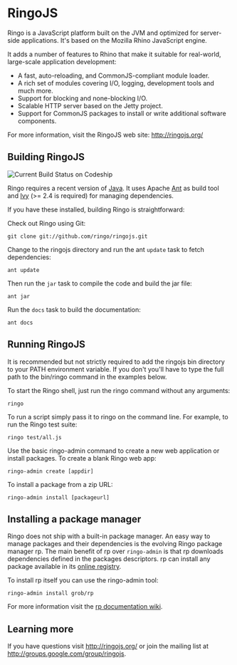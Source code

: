 RingoJS
=======

Ringo is a JavaScript platform built on the JVM and optimized for server-side applications.
It's based on the Mozilla Rhino JavaScript engine.

It adds a number of features to Rhino that make it suitable for real-world,
large-scale application development:

  * A fast, auto-reloading, and CommonJS-compliant module loader.
  * A rich set of modules covering I/O, logging, development tools
    and much more.
  * Support for blocking and none-blocking I/O.
  * Scalable HTTP server based on the Jetty project.
  * Support for CommonJS packages to install or write additional software
    components.

For more information, visit the RingoJS web site: <http://ringojs.org/>

Building RingoJS
----------------

![Current Build Status on Codeship](https://codeship.com/projects/b5d80b20-15d7-0134-6e68-2e1718fe265e/status?branch=master)

Ringo requires a recent version of [Java]. It uses Apache [Ant] as build tool
and [Ivy] (>= 2.4 is required) for managing dependencies.

[Java]: http://www.oracle.com/technetwork/java/javase/downloads/index.html
[Ant]: http://ant.apache.org/
[Ivy]: http://ant.apache.org/ivy/

If you have these installed, building Ringo is straightforward:

Check out Ringo using Git:

    git clone git://github.com/ringo/ringojs.git

Change to the ringojs directory and run the ant `update` task to fetch
dependencies:

    ant update

Then run the `jar` task to compile the code and build the jar file:

    ant jar

Run the `docs` task to build the documentation:

    ant docs

Running RingoJS
---------------

It is recommended but not strictly required to add the ringojs bin directory to
your PATH environment variable. If you don't you'll have to type the full path
to the bin/ringo command in the examples below.

To start the Ringo shell, just run the ringo command without any arguments:

    ringo

To run a script simply pass it to ringo on the command line. For example,
to run the Ringo test suite:

    ringo test/all.js

Use the basic ringo-admin command to create a new web application or install
packages. To create a blank Ringo web app:

    ringo-admin create [appdir]

To install a package from a zip URL:

    ringo-admin install [packageurl]

Installing a package manager
----------------------------

Ringo does not ship with a built-in package manager.
An easy way to manage packages and their dependencies is the evolving Ringo package manager rp.
The main benefit of rp over `ringo-admin` is that rp downloads dependencies defined in the packages descriptors.
rp can install any package available in its [online registry](http://packages.ringojs.org).

To install rp itself you can use the ringo-admin tool:

    ringo-admin install grob/rp

For more information visit the [rp documentation wiki](https://github.com/grob/rp/wiki).

Learning more
-------------

If you have questions visit <http://ringojs.org/> or join the mailing
list at <http://groups.google.com/group/ringojs>.
